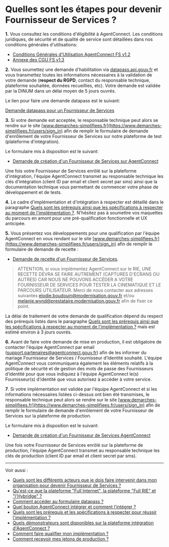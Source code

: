 # Quelles sont les étapes pour devenir Fournisseur de Services ? 

**1.** Vous consultez les conditions d'éligibilité à AgentConnect. Les conditions juridiques, de sécurité et de qualité de service sont détaillées dans nos conditions générales d'utilisations:

- [Conditions Générales d'Utilisation AgentConnect FS v1.2](../cgu_fca/20210528-DINUM-AC-CGU_FS-v1.2.pdf)
- [Annexe des CGU FS v1.3](../cgu_fca/20210528-DINUM-AC-Annexe%20CGU%20FS-v1.3.pdf)

**2.** Vous soumettez une demande d'habilitation via [datapass.api.gouv.fr](https://datapass.api.gouv.fr/) et vous transmettez toutes les informations nécessaires à la validation de votre demande (**respect du RGPD**, contact du responsable technique, plateforme souhaitée, données recueillies, etc). Votre demande est validée par la DINUM dans un délai moyen de 5 jours ouvrés.

Le lien pour faire une demande datapass est le suivant: 

[Demande datapass pour un Fournisseur de Services](https://datapass.api.gouv.fr/agent-connect-fs)

**3.** Si votre demande est acceptée, le responsable technique peut alors se rendre sur le site [www.demarches-simplifiees.fr](https://www.demarches-simplifiees.fr/users/sign_in) afin de remplir le formulaire de demande d'enrôlement de votre Fournisseur de Services sur notre plateforme de test (plateforme d'intégration).

Le formulaire mis à disposition est le suivant: 

- [Demande de création d'un Fournisseur de Services sur AgentConnect](https://www.demarches-simplifiees.fr/commencer/demande-creation-fs-fca)


Une fois votre Fournisseur de Services enrôlé sur la plateforme d'intégration, l'équipe AgentConnect transmet au responsable technique les clés d'intégration (client ID par email et client secret par sms) ainsi que la documentation technique vous permettant de commencer votre phase de développement et de tests. 

**4.** Le cadre d'implémentation et d'intégration à respecter est détaillé dans le paragraphe [Quels sont les prérequis ainsi que les spécifications à respecter au moment de l'implémentation ?](../implementation_fca/spec_recette_fca.md). N'hésitez pas à soumettre vos maquettes du parcours en amont pour une pré-qualification fonctionnelle et UX anticipée.

**5.** Vous présentez vos développements pour une qualification par l'équipe AgentConnect en vous rendant sur le site [www.demarches-simplifiees.fr](https://www.demarches-simplifiees.fr/users/sign_in) afin de remplir le formulaire de demande de recette : 

- [Demande de recette d'un Fournisseur de Services](https://www.demarches-simplifiees.fr/commencer/demande-recette-fs-fca). 

> ATTENTION, si vous implémentez AgentConnect sur le RIE, UNE RECETTE DEVRA SE FAIRE AUTREMENT (CAPTURES D'ECRANS OU AUTRES) CAR NOUS NE POUVONS ACCÉDER A VOTRE FOURNISSEUR DE SERVICES POUR TESTER LA CINEMATIQUE ET LE PARCOURS UTILISATEUR. Merci de nous contacter aux adresses suivantes elodie.boudouin@modernisation.gouv.fr et/ou melanie.wynd@prestataire.modernisation.gouv.fr afin de fixer ce point.

La délai de traitement de votre demande de qualification dépend du respect des prérequis listés dans le paragraphe [Quels sont les prérequis ainsi que les spécifications à respecter au moment de l'implémentation ?](../implementation_fca/spec_recette_fca.md) mais est estimé environ à 3 jours ouvrés.

**6.** Avant de faire votre demande de mise en production, il est obligatoire de contacter l'équipe AgentConnect par email (support.partenaires@agentconnect.gouv.fr) afin de les informer du mariage Fournisseur de Services / Fournisseur d'Identité souhaité. L'équipe AgentConnect vous communiquera également les éléments relatifs à la politique de sécurité et de gestion des mots de passe des Fournisseurs d’identité pour que vous indiquiez à l'équipe AgentConnect le(s) Fournisseur(s) d’identité que vous autorisez à accéder à votre service. 

**7**. Si votre implémentation est validée par l'équipe AgentConnect et si les informations nécessaires listées ci-dessus ont bien été transmises, le responsable technique peut alors se rendre sur le site [www.demarches-simplifiees.fr](https://www.demarches-simplifiees.fr/users/sign_in) afin de remplir le formulaire de demande d'enrôlement de votre Fournisseur de Services sur la plateforme de production.

Le formulaire mis à disposition est le suivant: 

- [Demande de création d'un Fournisseur de Services AgentConnect](https://www.demarches-simplifiees.fr/commencer/demande-creation-fs-fca)

Une fois votre Fournisseur de Services enrôlé sur la plateforme de production, l'équipe AgentConnect transmet au responsable technique les clés de production (client ID par email et client secret par sms). 



---

Voir aussi : 
- [Quels sont les différents acteurs que je dois faire intervenir dans mon organisation pour devenir Fournisseur de Services ?](../pilotage_fca/pilotage_fca_demarches_acteurs.md)
- [Qu'est-ce que la plateforme "Full Internet", la plateforme "Full RIE" et "l'Hybridge" ?](../pilotage_fca/plateformes.md)
- [Comment accéder au formulaire datapass ?](../pilotage_fca/datapass.md)
- [Quel bouton AgentConnect intégrer et comment l'intégrer ?](../implementation_fca/bouton_fca.md)
- [Quels sont les prérequis et les spécifications à respecter pour réussir  l'implémentation ?](../implementation_fca/spec_recette_fca.md)
- [Quels démonstrateurs sont disponibles sur la plateforme intégration d'AgentConnect ?](../test_fca/test_fca_demonstrateur.md)
- [Comment faire qualifier mon implémentation ?](../recette_fca/recette.md)
- [Comment recevoir mes jetons de production ?](../recette_fca/recette_cles_prod.md)
